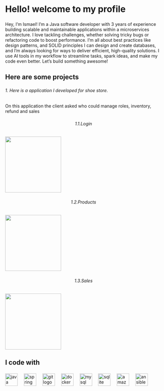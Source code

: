 <h1 align="left">Hello! welcome to my profile</h1>

###

<p align="left">Hey, I’m Ismael! I’m a Java software developer with 3 years of experience building scalable and maintainable applications within a microservices architecture. I love tackling challenges, whether solving tricky bugs or refactoring code to boost performance. I’m all about best practices like design patterns, and SOLID principles I can design and create databases, and I’m always looking for ways to deliver efficient, high-quality solutions. I use AI tools in my workflow to streamline tasks, spark ideas, and make my code even better. Let’s build something awesome!</p>

###

<h2 align="left">Here are some projects</h2>

###

<h6 align="left">1. Here is a application I developed for shoe store.</h6>

###

<p align="left">On this application the client asked who could manage roles, inventory, refund and sales</p>

###

<h6 align="center">1.1.Login</h6>

###

<div align="left">
  <img height="180" src="https://github.com/ismaelpolancop/isan95.github.io/blob/main/login.PNG"  />
</div>

###

<h6 align="center">1.2.Products</h6>

###

<div align="left">
  <img height="180" src="https://github.com/ismaelpolancop/isan95.github.io/blob/main/productos.PNG"  />
</div>

###

<h6 align="center">1.3.Sales</h6>

###

<div align="left">
  <img height="180" src="https://github.com/ismaelpolancop/isan95.github.io/blob/main/ventas.PNG"  />
</div>

###

<h2 align="left">I code with</h2>

###

<div align="left">
  <img src="https://cdn.jsdelivr.net/gh/devicons/devicon/icons/java/java-original.svg" height="40" alt="java logo"  />
  <img width="12" />
  <img src="https://cdn.jsdelivr.net/gh/devicons/devicon/icons/spring/spring-original.svg" height="40" alt="spring logo"  />
  <img width="12" />
  <img src="https://cdn.jsdelivr.net/gh/devicons/devicon/icons/git/git-original.svg" height="40" alt="git logo"  />
  <img width="12" />
  <img src="https://cdn.jsdelivr.net/gh/devicons/devicon/icons/docker/docker-original.svg" height="40" alt="docker logo"  />
  <img width="12" />
  <img src="https://cdn.jsdelivr.net/gh/devicons/devicon/icons/mysql/mysql-original.svg" height="40" alt="mysql logo"  />
  <img width="12" />
  <img src="https://cdn.jsdelivr.net/gh/devicons/devicon/icons/sqlite/sqlite-original.svg" height="40" alt="sqlite logo"  />
  <img width="12" />
  <img src="https://cdn.jsdelivr.net/gh/devicons/devicon/icons/amazonwebservices/amazonwebservices-line-wordmark.svg" height="40" alt="amazonwebservices logo"  />
  <img width="12" />
  <img src="https://cdn.jsdelivr.net/gh/devicons/devicon/icons/ansible/ansible-original.svg" height="40" alt="ansible logo"  />
</div>

###
